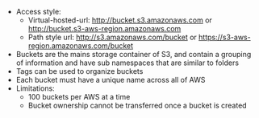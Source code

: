 - Access style:
  - Virtual-hosted-url: http://bucket.s3.amazonaws.com or http://bucket.s3-aws-region.amazonaws.com 
  - Path style url: http://s3.amazonaws.com/bucket or https://s3-aws-region.amazonaws.com/bucket 
- Buckets are the mains storage container of S3, and contain a grouping of information and have sub namespaces that are similar to folders
- Tags can be used to organize buckets
- Each bucket must have a unique name across all of AWS
- Limitations:
  - 100 buckets per AWS at a time
  - Bucket ownership cannot be transferred once a bucket is created